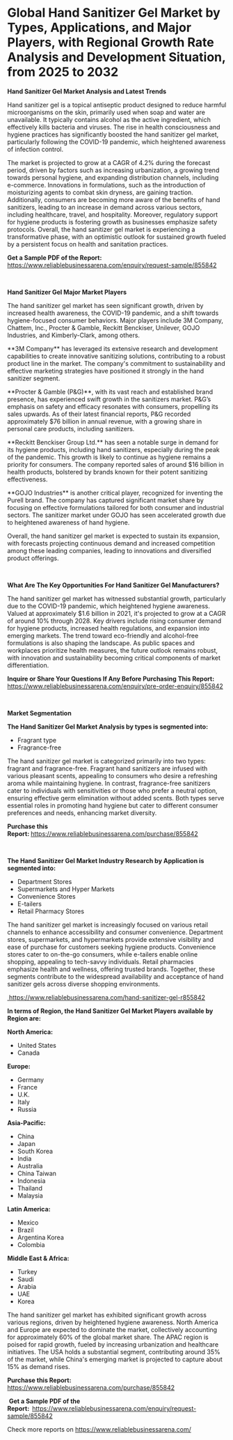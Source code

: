 <p><h1>Global Hand Sanitizer Gel Market by Types, Applications, and Major Players, with Regional Growth Rate Analysis and Development Situation, from 2025 to 2032</h1></p><p><strong>Hand Sanitizer Gel Market Analysis and Latest Trends</strong></p>
<p><p>Hand sanitizer gel is a topical antiseptic product designed to reduce harmful microorganisms on the skin, primarily used when soap and water are unavailable. It typically contains alcohol as the active ingredient, which effectively kills bacteria and viruses. The rise in health consciousness and hygiene practices has significantly boosted the hand sanitizer gel market, particularly following the COVID-19 pandemic, which heightened awareness of infection control.</p><p>The market is projected to grow at a CAGR of 4.2% during the forecast period, driven by factors such as increasing urbanization, a growing trend towards personal hygiene, and expanding distribution channels, including e-commerce. Innovations in formulations, such as the introduction of moisturizing agents to combat skin dryness, are gaining traction. Additionally, consumers are becoming more aware of the benefits of hand sanitizers, leading to an increase in demand across various sectors, including healthcare, travel, and hospitality. Moreover, regulatory support for hygiene products is fostering growth as businesses emphasize safety protocols. Overall, the hand sanitizer gel market is experiencing a transformative phase, with an optimistic outlook for sustained growth fueled by a persistent focus on health and sanitation practices.</p></p>
<p><strong>Get a Sample PDF of the Report:&nbsp;</strong> <a href="https://www.reliablebusinessarena.com/enquiry/request-sample/855842?utm_campaign=2136&utm_medium=2&utm_source=Github&utm_content=ia&utm_term=05022025&utm_id=hand-sanitizer-gel">https://www.reliablebusinessarena.com/enquiry/request-sample/855842</a></p>
<p>&nbsp;</p>
<p><strong>Hand Sanitizer Gel Major Market Players</strong></p>
<p><p>The hand sanitizer gel market has seen significant growth, driven by increased health awareness, the COVID-19 pandemic, and a shift towards hygiene-focused consumer behaviors. Major players include 3M Company, Chattem, Inc., Procter & Gamble, Reckitt Benckiser, Unilever, GOJO Industries, and Kimberly-Clark, among others.</p><p>**3M Company** has leveraged its extensive research and development capabilities to create innovative sanitizing solutions, contributing to a robust product line in the market. The company's commitment to sustainability and effective marketing strategies have positioned it strongly in the hand sanitizer segment.</p><p>**Procter & Gamble (P&G)**, with its vast reach and established brand presence, has experienced swift growth in the sanitizers market. P&G’s emphasis on safety and efficacy resonates with consumers, propelling its sales upwards. As of their latest financial reports, P&G recorded approximately $76 billion in annual revenue, with a growing share in personal care products, including sanitizers.</p><p>**Reckitt Benckiser Group Ltd.** has seen a notable surge in demand for its hygiene products, including hand sanitizers, especially during the peak of the pandemic. This growth is likely to continue as hygiene remains a priority for consumers. The company reported sales of around $16 billion in health products, bolstered by brands known for their potent sanitizing effectiveness.</p><p>**GOJO Industries** is another critical player, recognized for inventing the Purell brand. The company has captured significant market share by focusing on effective formulations tailored for both consumer and industrial sectors. The sanitizer market under GOJO has seen accelerated growth due to heightened awareness of hand hygiene.</p><p>Overall, the hand sanitizer gel market is expected to sustain its expansion, with forecasts projecting continuous demand and increased competition among these leading companies, leading to innovations and diversified product offerings.</p></p>
<p>&nbsp;</p>
<p><strong>What Are The Key Opportunities For Hand Sanitizer Gel Manufacturers?</strong></p>
<p><p>The hand sanitizer gel market has witnessed substantial growth, particularly due to the COVID-19 pandemic, which heightened hygiene awareness. Valued at approximately $1.6 billion in 2021, it's projected to grow at a CAGR of around 10% through 2028. Key drivers include rising consumer demand for hygiene products, increased health regulations, and expansion into emerging markets. The trend toward eco-friendly and alcohol-free formulations is also shaping the landscape. As public spaces and workplaces prioritize health measures, the future outlook remains robust, with innovation and sustainability becoming critical components of market differentiation.</p></p>
<p><strong>Inquire or Share Your Questions If Any Before Purchasing This Report:</strong> <a href="https://www.reliablebusinessarena.com/enquiry/pre-order-enquiry/855842?utm_campaign=2136&utm_medium=2&utm_source=Github&utm_content=ia&utm_term=05022025&utm_id=hand-sanitizer-gel">https://www.reliablebusinessarena.com/enquiry/pre-order-enquiry/855842</a></p>
<p>&nbsp;</p>
<p><strong>Market Segmentation</strong></p>
<p><strong>The Hand Sanitizer Gel Market Analysis by types is segmented into:</strong></p>
<p><ul><li>Fragrant type</li><li>Fragrance-free</li></ul></p>
<p><p>The hand sanitizer gel market is categorized primarily into two types: fragrant and fragrance-free. Fragrant hand sanitizers are infused with various pleasant scents, appealing to consumers who desire a refreshing aroma while maintaining hygiene. In contrast, fragrance-free sanitizers cater to individuals with sensitivities or those who prefer a neutral option, ensuring effective germ elimination without added scents. Both types serve essential roles in promoting hand hygiene but cater to different consumer preferences and needs, enhancing market diversity.</p></p>
<p><strong>Purchase this Report:&nbsp;</strong><a href="https://www.reliablebusinessarena.com/purchase/855842?utm_campaign=2136&utm_medium=2&utm_source=Github&utm_content=ia&utm_term=05022025&utm_id=hand-sanitizer-gel">https://www.reliablebusinessarena.com/purchase/855842</a></p>
<p>&nbsp;</p>
<p><strong>The Hand Sanitizer Gel Market Industry Research by Application is segmented into:</strong></p>
<p><ul><li>Department Stores</li><li>Supermarkets and Hyper Markets</li><li>Convenience Stores</li><li>E-tailers</li><li>Retail Pharmacy Stores</li></ul></p>
<p><p>The hand sanitizer gel market is increasingly focused on various retail channels to enhance accessibility and consumer convenience. Department stores, supermarkets, and hypermarkets provide extensive visibility and ease of purchase for customers seeking hygiene products. Convenience stores cater to on-the-go consumers, while e-tailers enable online shopping, appealing to tech-savvy individuals. Retail pharmacies emphasize health and wellness, offering trusted brands. Together, these segments contribute to the widespread availability and acceptance of hand sanitizer gels across diverse shopping environments.</p></p>
<p><a href="https://www.reliablebusinessarena.com/hand-sanitizer-gel-r855842?utm_campaign=2136&utm_medium=2&utm_source=Github&utm_content=ia&utm_term=05022025&utm_id=hand-sanitizer-gel">&nbsp;https://www.reliablebusinessarena.com/hand-sanitizer-gel-r855842</a></p>
<p><strong>In terms of Region, the Hand Sanitizer Gel Market Players available by Region are:</strong></p>
<p>
    <p> <strong> North America: </strong>
        <ul>
            <li>United States</li>
            <li>Canada</li>
        </ul>
        </p> 
    <p> <strong> Europe: </strong>
        <ul>
            <li>Germany</li>
            <li>France</li>
            <li>U.K.</li>
            <li>Italy</li>
            <li>Russia</li>
        </ul>
        </p> 
    <p> <strong> Asia-Pacific: </strong>
        <ul>
            <li>China</li>
            <li>Japan</li>
            <li>South Korea</li>
            <li>India</li>
            <li>Australia</li>
            <li>China Taiwan</li>
            <li>Indonesia</li>
            <li>Thailand</li>
            <li>Malaysia</li>
        </ul>
        </p> 
    <p> <strong> Latin America: </strong>
        <ul>
            <li>Mexico</li>
            <li>Brazil</li>
            <li>Argentina Korea</li>
            <li>Colombia</li>
        </ul>
        </p> 
    <p> <strong> Middle East & Africa: </strong>
        <ul>
            <li>Turkey</li>
            <li>Saudi</li>
            <li>Arabia</li>
            <li>UAE</li>
            <li>Korea</li>
        </ul>
    </p>
    </p>
<p><p>The hand sanitizer gel market has exhibited significant growth across various regions, driven by heightened hygiene awareness. North America and Europe are expected to dominate the market, collectively accounting for approximately 60% of the global market share. The APAC region is poised for rapid growth, fueled by increasing urbanization and healthcare initiatives. The USA holds a substantial segment, contributing around 35% of the market, while China's emerging market is projected to capture about 15% as demand rises.</p></p>
<p><strong>Purchase this Report: </strong><a href="https://www.reliablebusinessarena.com/purchase/855842?utm_campaign=2136&utm_medium=2&utm_source=Github&utm_content=ia&utm_term=05022025&utm_id=hand-sanitizer-gel">https://www.reliablebusinessarena.com/purchase/855842</a></p>
<p>&nbsp;<strong>Get a Sample PDF of the Report:&nbsp;&nbsp;</strong><a href="https://www.reliablebusinessarena.com/enquiry/request-sample/855842?utm_campaign=2136&utm_medium=2&utm_source=Github&utm_content=ia&utm_term=05022025&utm_id=hand-sanitizer-gel">https://www.reliablebusinessarena.com/enquiry/request-sample/855842</a></p>
<p><strong></strong></p>
<p>Check more reports on <a href="https://www.reliablebusinessarena.com/?utm_campaign=2136&utm_medium=2&utm_source=Github&utm_content=ia&utm_term=05022025&utm_id=hand-sanitizer-gel">https://www.reliablebusinessarena.com/</a></p>